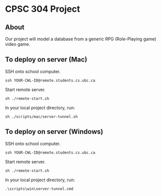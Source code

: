 # CPSC 304 Project

## About
Our project will model a database from a generic RPG (Role-Playing game) video game.

## To deploy on server (Mac)

SSH onto school computer.

`ssh YOUR-CWL-ID@remote.students.cs.ubc.ca`

Start remote server.

`sh ./remote-start.sh`

In your local project directory, run:

`sh ./scripts/mac/server-tunnel.sh`

## To deploy on server (Windows)

SSH onto school computer.

`ssh YOUR-CWL-ID@remote.students.cs.ubc.ca`

Start remote server.

`sh ./remote-start.sh`

In your local project directory, run:

`.\scripts\win\server-tunnel.cmd`
